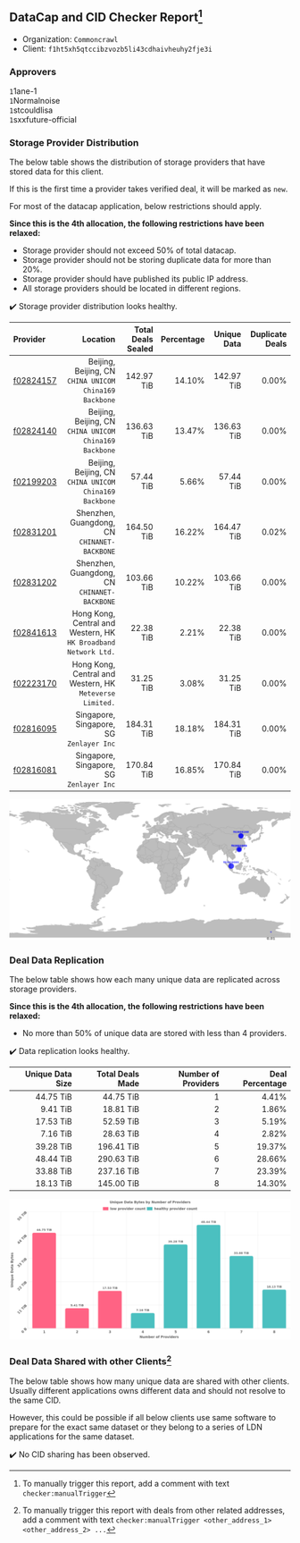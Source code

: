 ## DataCap and CID Checker Report[^1]
 - Organization: `Commoncrawl`
 - Client: `f1ht5xh5qtccibzvozb5li43cdhaivheuhy2fje3i`
### Approvers
`1`1ane-1<br/>`1`Normalnoise<br/>`1`stcouldlisa<br/>`1`sxxfuture-official


### Storage Provider Distribution
The below table shows the distribution of storage providers that have stored data for this client.

If this is the first time a provider takes verified deal, it will be marked as `new`.

For most of the datacap application, below restrictions should apply.

**Since this is the 4th allocation, the following restrictions have been relaxed:**
 - Storage provider should not exceed 50% of total datacap.
 - Storage provider should not be storing duplicate data for more than 20%.
 - Storage provider should have published its public IP address.
 - All storage providers should be located in different regions.

✔️ Storage provider distribution looks healthy.

| Provider                                              |                                                           Location | Total Deals Sealed | Percentage | Unique Data | Duplicate Deals |
| :---------------------------------------------------- | -----------------------------------------------------------------: | -----------------: | ---------: | ----------: | --------------: |
| [f02824157](https://filfox.info/en/address/f02824157) |          Beijing, Beijing, CN<br/>`CHINA UNICOM China169 Backbone` |         142.97 TiB |     14.10% |  142.97 TiB |           0.00% |
| [f02824140](https://filfox.info/en/address/f02824140) |          Beijing, Beijing, CN<br/>`CHINA UNICOM China169 Backbone` |         136.63 TiB |     13.47% |  136.63 TiB |           0.00% |
| [f02199203](https://filfox.info/en/address/f02199203) |          Beijing, Beijing, CN<br/>`CHINA UNICOM China169 Backbone` |          57.44 TiB |      5.66% |   57.44 TiB |           0.00% |
| [f02831201](https://filfox.info/en/address/f02831201) |                    Shenzhen, Guangdong, CN<br/>`CHINANET-BACKBONE` |         164.50 TiB |     16.22% |  164.47 TiB |           0.02% |
| [f02831202](https://filfox.info/en/address/f02831202) |                    Shenzhen, Guangdong, CN<br/>`CHINANET-BACKBONE` |         103.66 TiB |     10.22% |  103.66 TiB |           0.00% |
| [f02841613](https://filfox.info/en/address/f02841613) | Hong Kong, Central and Western, HK<br/>`HK Broadband Network Ltd.` |          22.38 TiB |      2.21% |   22.38 TiB |           0.00% |
| [f02223170](https://filfox.info/en/address/f02223170) |        Hong Kong, Central and Western, HK<br/>`Meteverse Limited.` |          31.25 TiB |      3.08% |   31.25 TiB |           0.00% |
| [f02816095](https://filfox.info/en/address/f02816095) |                        Singapore, Singapore, SG<br/>`Zenlayer Inc` |         184.31 TiB |     18.18% |  184.31 TiB |           0.00% |
| [f02816081](https://filfox.info/en/address/f02816081) |                        Singapore, Singapore, SG<br/>`Zenlayer Inc` |         170.84 TiB |     16.85% |  170.84 TiB |           0.00% |

<img src="https://raw.githubusercontent.com/data-preservation-programs/filplus-checker-assets/main/filecoin-project/filecoin-plus-large-datasets/issues/2287/1703138480349.png"/>

### Deal Data Replication
The below table shows how each many unique data are replicated across storage providers.


**Since this is the 4th allocation, the following restrictions have been relaxed:**
- No more than 50% of unique data are stored with less than 4 providers.

✔️ Data replication looks healthy.

| Unique Data Size | Total Deals Made | Number of Providers | Deal Percentage |
| ---------------: | ---------------: | ------------------: | --------------: |
|        44.75 TiB |        44.75 TiB |                   1 |           4.41% |
|         9.41 TiB |        18.81 TiB |                   2 |           1.86% |
|        17.53 TiB |        52.59 TiB |                   3 |           5.19% |
|         7.16 TiB |        28.63 TiB |                   4 |           2.82% |
|        39.28 TiB |       196.41 TiB |                   5 |          19.37% |
|        48.44 TiB |       290.63 TiB |                   6 |          28.66% |
|        33.88 TiB |       237.16 TiB |                   7 |          23.39% |
|        18.13 TiB |       145.00 TiB |                   8 |          14.30% |

<img src="https://raw.githubusercontent.com/data-preservation-programs/filplus-checker-assets/main/filecoin-project/filecoin-plus-large-datasets/issues/2287/1703138480981.png"/>

### Deal Data Shared with other Clients[^3]
The below table shows how many unique data are shared with other clients.
Usually different applications owns different data and should not resolve to the same CID.

However, this could be possible if all below clients use same software to prepare for the exact same dataset or they belong to a series of LDN applications for the same dataset.

✔️ No CID sharing has been observed.

[^1]: To manually trigger this report, add a comment with text `checker:manualTrigger`

[^2]: Deals from those addresses are combined into this report as they are specified with `checker:manualTrigger`

[^3]: To manually trigger this report with deals from other related addresses, add a comment with text `checker:manualTrigger <other_address_1> <other_address_2> ...`
